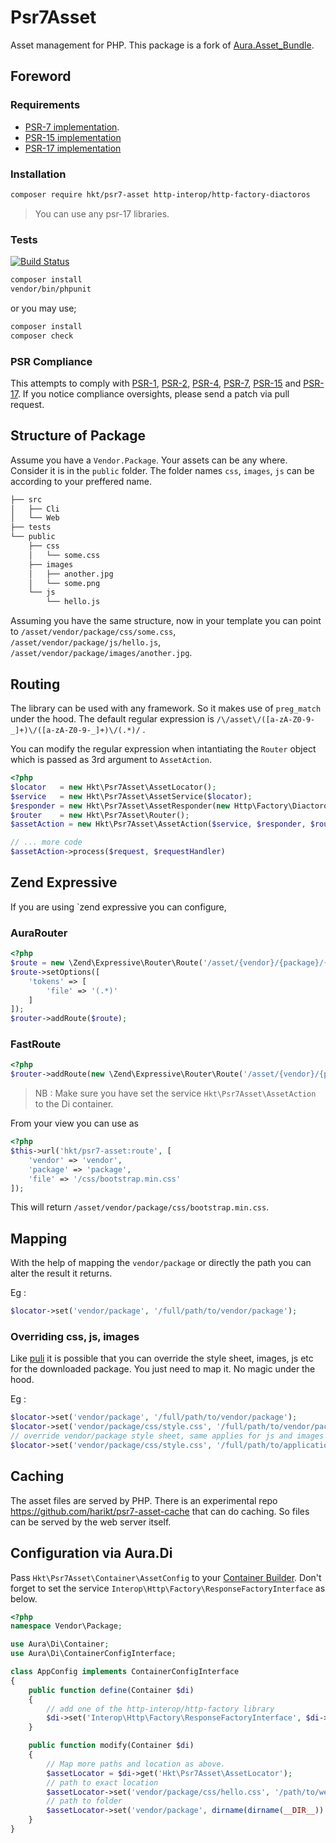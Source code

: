 # Psr7Asset

Asset management for PHP. This package is a fork of [Aura.Asset_Bundle](https://github.com/friendsofaura/Aura.Asset_Bundle).

## Foreword

### Requirements

* [PSR-7 implementation](https://packagist.org/providers/psr/http-message-implementation).
* [PSR-15 implementation](https://packagist.org/packages/psr/http-server-middleware)
* [PSR-17 implementation](https://packagist.org/packages/psr/http-factory)

### Installation

```bash
composer require hkt/psr7-asset http-interop/http-factory-diactoros
```

> You can use any psr-17 libraries.

### Tests

[![Build Status](https://travis-ci.org/harikt/psr7-asset.png?branch=master)](https://travis-ci.org/harikt/psr7-asset)

```bash
composer install
vendor/bin/phpunit
```

or you may use;

```bash
composer install
composer check
```


### PSR Compliance

This attempts to comply with [PSR-1][], [PSR-2][], [PSR-4][], [PSR-7][], [PSR-15][] and [PSR-17][]. If
you notice compliance oversights, please send a patch via pull request.

[PSR-1]: https://github.com/php-fig/fig-standards/blob/master/accepted/PSR-1-basic-coding-standard.md
[PSR-2]: https://github.com/php-fig/fig-standards/blob/master/accepted/PSR-2-coding-style-guide.md
[PSR-4]: https://github.com/php-fig/fig-standards/blob/master/accepted/PSR-4-autoloader.md
[PSR-7]: https://github.com/php-fig/fig-standards/blob/master/accepted/PSR-7-http-message.md
[PSR-15]: https://github.com/php-fig/fig-standards/blob/master/accepted/PSR-15-request-handlers.md
[PSR-17]: https://github.com/php-fig/fig-standards/blob/master/accepted/PSR-17-http-factory.md

## Structure of Package

Assume you have a `Vendor.Package`. Your assets can be any where. Consider it is in the
`public` folder. The folder names `css`, `images`, `js` can be according to your preffered name.


```bash
├── src
│   ├── Cli
│   └── Web
├── tests
└── public
    ├── css
    │   └── some.css
    ├── images
    │   ├── another.jpg
    │   └── some.png
    └── js
        └── hello.js
```

Assuming you have the same structure, now in your template you can point
to `/asset/vendor/package/css/some.css`, `/asset/vendor/package/js/hello.js`, `/asset/vendor/package/images/another.jpg`.

## Routing

The library can be used with any framework. So it makes use of `preg_match` under the hood. The default regular expression is `/\/asset\/([a-zA-Z0-9-_]+)\/([a-zA-Z0-9-_]+)\/(.*)/` .

You can modify the regular expression when intantiating the `Router` object which is passed as 3rd argument to `AssetAction`.

```php
<?php
$locator   = new Hkt\Psr7Asset\AssetLocator();
$service   = new Hkt\Psr7Asset\AssetService($locator);
$responder = new Hkt\Psr7Asset\AssetResponder(new Http\Factory\Diactoros\ResponseFactory());
$router    = new Hkt\Psr7Asset\Router();
$assetAction = new Hkt\Psr7Asset\AssetAction($service, $responder, $router);

// ... more code
$assetAction->process($request, $requestHandler)
```

## Zend Expressive

If you are using `zend expressive you can configure,

### AuraRouter

```php
<?php
$route = new \Zend\Expressive\Router\Route('/asset/{vendor}/{package}/{file}', 'Hkt\Psr7Asset\AssetAction', ['GET'], 'hkt/psr7-asset:route');
$route->setOptions([
    'tokens' => [
        'file' => '(.*)'
    ]
]);
$router->addRoute($route);
```

### FastRoute

```php
<?php
$router->addRoute(new \Zend\Expressive\Router\Route('/asset/{vendor}/{package}/{file:.*}', 'Hkt\Psr7Asset\AssetAction', ['GET'], 'hkt/psr7-asset:route'));
```

> NB : Make sure you have set the service `Hkt\Psr7Asset\AssetAction` to the Di container.

From your view you can use as

```php
<?php
$this->url('hkt/psr7-asset:route', [
    'vendor' => 'vendor',
    'package' => 'package',
    'file' => '/css/bootstrap.min.css'
]);
```

This will return `/asset/vendor/package/css/bootstrap.min.css`.

## Mapping

With the help of mapping the `vendor/package` or directly the path you can alter the result it returns.

Eg : 

```php
$locator->set('vendor/package', '/full/path/to/vendor/package');
```

### Overriding css, js, images

Like [puli](https://github.com/puli) it is possible that you can override the style sheet, images, js etc for the downloaded package. You just need to map it. No magic under the hood.

Eg : 

```php
$locator->set('vendor/package', '/full/path/to/vendor/package');
$locator->set('vendor/package/css/style.css', '/full/path/to/vendor/package/public/css/style.css');
// override vendor/package style sheet, same applies for js and images
$locator->set('vendor/package/css/style.css', '/full/path/to/application/specific/public/css/style.css');
```

## Caching

The asset files are served by PHP. There is an experimental repo 
https://github.com/harikt/psr7-asset-cache that can do caching.
So files can be served by the web server itself.

## Configuration via Aura.Di

Pass `Hkt\Psr7Asset\Container\AssetConfig` to your
[Container Builder](http://auraphp.com/packages/3.x/Di/config.html#1-1-8).
Don't forget to set the service `Interop\Http\Factory\ResponseFactoryInterface`
as below.

```php
<?php
namespace Vendor\Package;

use Aura\Di\Container;
use Aura\Di\ContainerConfigInterface;

class AppConfig implements ContainerConfigInterface
{
    public function define(Container $di)
    {
        // add one of the http-interop/http-factory library
        $di->set('Interop\Http\Factory\ResponseFactoryInterface', $di->lazyNew('Http\Factory\Diactoros\ResponseFactory'));
    }

    public function modify(Container $di)
    {
        // Map more paths and location as above.
        $assetLocator = $di->get('Hkt\Psr7Asset\AssetLocator');
        // path to exact location
        $assetLocator->set('vendor/package/css/hello.css', '/path/to/web/css/test.css');
        // path to folder
        $assetLocator->set('vendor/package', dirname(dirname(__DIR__)) . '/public');
    }
}
```
